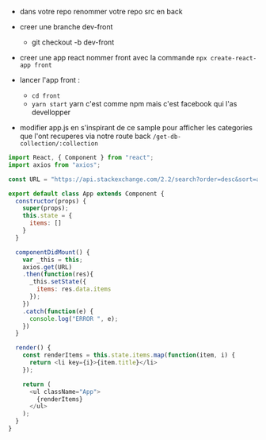 - dans votre repo renommer votre repo src en back

- creer une branche dev-front
    - git checkout -b dev-front

- creer une app react nommer front avec la commande `npx create-react-app front`
- lancer l'app front :
    - `cd front`
    - `yarn start` yarn c'est comme npm mais c'est facebook qui l'as devellopper

- modifier app.js en s'inspirant de ce sample pour afficher les categories que l'ont recuperes via notre route back `/get-db-collection/:collection`

```js
import React, { Component } from "react";
import axios from "axios";

const URL = "https://api.stackexchange.com/2.2/search?order=desc&sort=activity&intitle=perl&site=stackoverflow";

export default class App extends Component {
  constructor(props) {
    super(props);
    this.state = {
      items: []
    }
  }

  componentDidMount() {
    var _this = this;
    axios.get(URL)
    .then(function(res){
      _this.setState({
        items: res.data.items
      });
    })
    .catch(function(e) {
      console.log("ERROR ", e);
    })
  }

  render() {
    const renderItems = this.state.items.map(function(item, i) {
      return <li key={i}>{item.title}</li>
    });

    return (
      <ul className="App">
        {renderItems}
      </ul>
    );
  }
}
```
